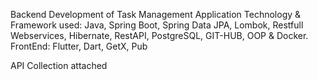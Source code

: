 Backend Development of Task Management Application
Technology & Framework used:
Java, Spring Boot, Spring Data JPA, Lombok, Restfull Webservices, Hibernate, RestAPI, PostgreSQL, GIT-HUB, OOP & Docker.
FrontEnd: Flutter, Dart, GetX, Pub

API Collection attached




